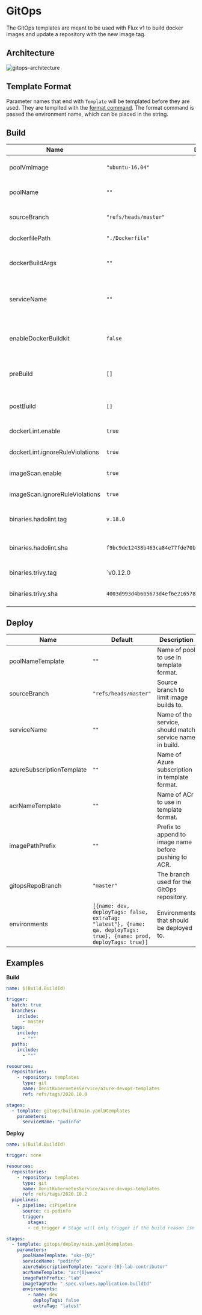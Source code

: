 # GitOps
The GitOps templates are meant to be used with Flux v1 to build docker images and update a repository with the new image tag.

## Architecture
![gitops-architecture](../assets/gitops-architecture.jpg)

## Template Format
Parameter names that end with  `Template` will be templated before they are used.  They are templted with the [format command](https://docs.microsoft.com/en-us/azure/devops/pipelines/process/templates?view=azure-devops#format).
The format command is passed the environment name, which can be placed in the string.

## Build
| Name | Default | Description |
| --- | --- | --- |
| poolVmImage | `"ubuntu-16.04"` | VM Image to set in pool configuration. |
| poolName | `""` | Pool name to set in pool configuration. |
| sourceBranch | `"refs/heads/master"` | Source branch to limit image builds to. |
| dockerfilePath | `"./Dockerfile"` | Path to Dockerfile used in build. |
| dockerBuildArgs | `""` | Additional build args to append when building docker image. |
| serviceName | `""` | Name of application or service, will also be the name of the image. |
| enableDockerBuildkit | `false` | Should [`DOCKER_BUILDKIT=1`](https://docs.docker.com/develop/develop-images/build_enhancements/#to-enable-buildkit-builds) be set when running docker build. |
| preBuild | `[]` | Steps to run  before Docker build, takes a list of steps. |
| postBuild | `[]` | Steps to run  after Docker build, takes a list of steps. |
| dockerLint.enable | `true` | Enable running Docker lint step. |
| dockerLint.ignoreRuleViolations | `true` | Continues if any Docker lint violations occur. |
| imageScan.enable | `true` | Enable running Image scan step. |
| imageScan.ignoreRuleViolations | `true` | Continues if any Image scan violations occur. |
| binaries.hadolint.tag | `v.18.0` | Version of hadolint to download. |
| binaries.hadolint.sha | `f9bc9de12438b463ca84e77fde70b07b155d4da07ca21bc3f4354a62c6199db4` | SHA sum to verify downloaded hadolint binary with. |
| binaries.trivy.tag | `v0.12.0 | Version of trivy to download. |
| binaries.trivy.sha | `4003d993d4b6b5673d4ef6e216578e8ac2bf6b439201a8e748a75fc68430c3f5` | SHA sum to verify downloaded trivy archive with. |

## Deploy
| Name | Default | Description |
| --- | --- | --- |
| poolNameTemplate | `""` | Name of pool to use in template format. |
| sourceBranch | `"refs/heads/master"` | Source branch to limit image builds to. |
| serviceName | `""` | Name of the service, should match service name in build. |
| azureSubscriptionTemplate | `""` | Name of Azure subscription in template format. |
| acrNameTemplate | `""` | Name of ACr to use in template format. |
| imagePathPrefix | `""` | Prefix to append to image name before pushing to ACR. |
| gitopsRepoBranch | `"master"` | The branch used for the GitOps repository. |
| environments | `[{name: dev, deployTags: false, extraTag: "latest"}, {name: qa, deployTags: true}, {name: prod, deployTags: true}]` | Environments that should be deployed to. |

## Examples
**Build**
```yaml
name: $(Build.BuildId)

trigger:
  batch: true
  branches:
    include:
      - master
  tags:
    include:
      - "*"
  paths:
    include:
      - "*"

resources:
  repositories:
    - repository: templates
      type: git
      name: XenitKubernetesService/azure-devops-templates
      ref: refs/tags/2020.10.0

stages:
  - template: gitops/build/main.yaml@templates
    parameters:
      serviceName: "podinfo"
```

**Deploy**
```yaml
name: $(Build.BuildId)

trigger: none

resources:
  repositories:
    - repository: templates
      type: git
      name: XenitKubernetesService/azure-devops-templates
      ref: refs/tags/2020.10.2
  pipelines:
    - pipeline: ciPipeline
      source: ci-podinfo
      trigger:
        stages:
        - cd_trigger # Stage will only trigger if the build reason isn't pull request

stages:
  - template: gitops/deploy/main.yaml@templates
    parameters:
      poolNameTemplate: "xks-{0}"
      serviceName: "podinfo"
      azureSubscriptionTemplate: "azure-{0}-lab-contributor"
      acrNameTemplate: "acr{0}wexks"
      imagePathPrefix: "lab"
      imageTagPath: ".spec.values.application.buildId"
      environments:
        - name: dev
          deployTags: false
          extraTag: "latest"
```
